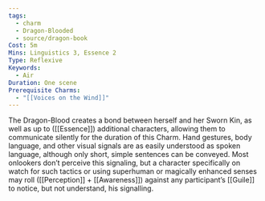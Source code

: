 ```yaml
---
tags:
  - charm
  - Dragon-Blooded
  - source/dragon-book
Cost: 5m
Mins: Linguistics 3, Essence 2
Type: Reflexive
Keywords:
  - Air
Duration: One scene
Prerequisite Charms:
  - "[[Voices on the Wind]]"
---
```

The Dragon-Blood creates a bond between herself and her Sworn Kin, as well as up to ([[Essence]]) additional characters, allowing them to communicate silently for the duration of this Charm. Hand gestures, body language, and other visual signals are as easily understood as spoken language, although only short, simple sentences can be conveyed. Most onlookers don’t perceive this signaling, but a character specifically on watch for such tactics or using superhuman or magically enhanced senses may roll ([[Perception]] + [[Awareness]]) against any participant’s [[Guile]] to notice, but not understand, his signalling.